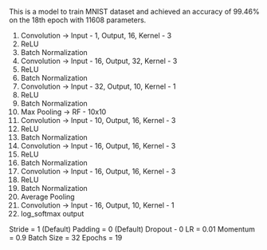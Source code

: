 This is a model to train MNIST dataset and achieved an accuracy of 99.46% on the 18th epoch with 11608 parameters.

1. Convolution -> Input - 1, Output, 16, Kernel - 3
2. ReLU
3. Batch Normalization
4. Convolution -> Input - 16, Output, 32, Kernel - 3
5. ReLU
6. Batch Normalization
7. Convolution -> Input - 32, Output, 10, Kernel - 1
8. ReLU
9. Batch Normalization
10. Max Pooling -> RF - 10x10
11. Convolution -> Input - 10, Output, 16, Kernel - 3
12. ReLU
13. Batch Normalization
14. Convolution -> Input - 16, Output, 16, Kernel - 3
15. ReLU
16. Batch Normalization
17. Convolution -> Input - 16, Output, 16, Kernel - 3
18. ReLU
19. Batch Normalization
20. Average Pooling
21. Convolution -> Input - 16, Output, 10, Kernel - 1
22. log_softmax output


Stride = 1 (Default)
Padding = 0 (Default)
Dropout - 0
LR = 0.01
Momentum = 0.9
Batch Size = 32
Epochs = 19

